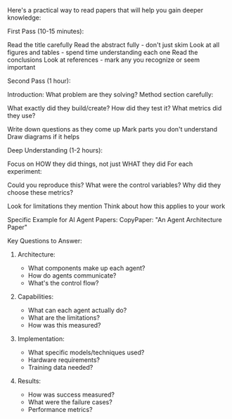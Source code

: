  Here's a practical way to read papers that will help you gain deeper knowledge:

First Pass (10-15 minutes):


Read the title carefully
Read the abstract fully - don't just skim
Look at all figures and tables - spend time understanding each one
Read the conclusions
Look at references - mark any you recognize or seem important


Second Pass (1 hour):


Introduction: What problem are they solving?
Method section carefully:

What exactly did they build/create?
How did they test it?
What metrics did they use?


Write down questions as they come up
Mark parts you don't understand
Draw diagrams if it helps


Deep Understanding (1-2 hours):


Focus on HOW they did things, not just WHAT they did
For each experiment:

Could you reproduce this?
What were the control variables?
Why did they choose these metrics?


Look for limitations they mention
Think about how this applies to your work

Specific Example for AI Agent Papers:
CopyPaper: "An Agent Architecture Paper"

Key Questions to Answer:
1. Architecture:
   - What components make up each agent?
   - How do agents communicate?
   - What's the control flow?

2. Capabilities:
   - What can each agent actually do?
   - What are the limitations?
   - How was this measured?

3. Implementation:
   - What specific models/techniques used?
   - Hardware requirements?
   - Training data needed?

4. Results:
   - How was success measured?
   - What were the failure cases?
   - Performance metrics?